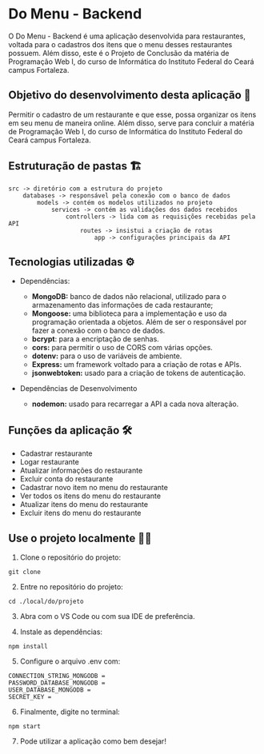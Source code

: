 # Do Menu - Backend
O Do Menu - Backend é uma aplicação desenvolvida para restaurantes, voltada para o cadastros dos itens que o menu desses restaurantes possuem.
Além disso, este é o Projeto de Conclusão da matéria de Programação Web I, do curso de Informática do Instituto Federal do Ceará campus Fortaleza.

## Objetivo do desenvolvimento desta aplicação 🎯
Permitir o cadastro de um restaurante e que esse, possa organizar os itens em seu menu de maneira online. Além disso, serve para concluir a matéria de Programação Web I, do curso de Informática do Instituto Federal do Ceará campus Fortaleza.

## Estruturação de pastas 🏗️
```
src -> diretório com a estrutura do projeto
    databases -> responsável pela conexão com o banco de dados
        models -> contém os modelos utilizados no projeto
            services -> contém as validações dos dados recebidos
                controllers -> lida com as requisições recebidas pela API
                    routes -> insistui a criação de rotas
                        app -> configurações principais da API
```

## Tecnologias utilizadas ⚙️
- Dependências:
    - **MongoDB:** banco de dados não relacional, utilizado para o armazenamento das informações de cada restaurante;
    - **Mongoose:** uma biblioteca para a implementação e uso da programação orientada a objetos. Além de ser o responsável por fazer a conexão com o banco de dados.
    - **bcrypt**: para a encriptação de senhas.
    - **cors:** para permitir o uso de CORS com várias opções.
    - **dotenv:** para o uso de variáveis de ambiente.
    - **Express:** um framework voltado para a criação de rotas e APIs.
    - **jsonwebtoken:** usado para a criação de tokens de autenticação.

- Dependências de Desenvolvimento
    - **nodemon:** usado para recarregar a API a cada nova alteração.

## Funções da aplicação 🛠️
- Cadastrar restaurante
- Logar restaurante
- Atualizar informações do restaurante
- Excluir conta do restaurante
- Cadastrar novo item no menu do restaurante
- Ver todos os itens do menu do restaurante
- Atualizar itens do menu do restaurante
- Excluir itens do menu do restaurante 

## Use o projeto localmente 🏃‍♀️
1. Clone o repositório do projeto:
```
git clone 
```
2. Entre no repositório do projeto:
```
cd ./local/do/projeto
```
3. Abra com o VS Code ou com sua IDE de preferência.

4. Instale as dependências:
```
npm install
```
5. Configure o arquivo .env com:
```
CONNECTION_STRING_MONGODB = 
PASSWORD_DATABASE_MONGODB = 
USER_DATABASE_MONGODB = 
SECRET_KEY = 
```
6. Finalmente, digite no terminal: 
```
npm start
```
7. Pode utilizar a aplicação como bem desejar!